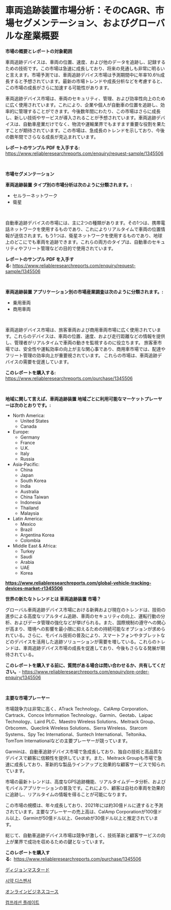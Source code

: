 <p><h1>車両追跡装置市場分析：そのCAGR、市場セグメンテーション、およびグローバルな産業概要</h1></p><p><strong>市場の概要とレポートの対象範囲</strong></p>
<p><p>車両追跡デバイスは、車両の位置、速度、および他のデータを追跡し、記録するための技術です。この市場は急速に成長しており、将来の見通しも非常に明るいと言えます。市場予測では、車両追跡デバイス市場は予測期間中に年率10.6％成長すると予想されています。最新の市場トレンドや成長分析などを考慮すると、この市場の成長がさらに加速する可能性があります。</p><p>車両追跡デバイス市場は、車両のセキュリティ、管理、および効率性向上のために広く使用されています。これにより、企業や個人が自動車の位置を追跡し、効率的に管理することができます。今後数年間にわたり、この市場はさらに成長し、新しい技術やサービスが導入されることが予想されています。車両追跡デバイスは、自動車産業だけでなく、物流や運輸業界でもますます重要な役割を果たすことが期待されています。この市場は、急成長のトレンドを示しており、今後の数年間でさらなる成長が見込まれています。</p></p>
<p><strong>レポートのサンプル PDF を入手する:</strong> <a href="https://www.reliableresearchreports.com/enquiry/request-sample/1345506">https://www.reliableresearchreports.com/enquiry/request-sample/1345506</a></p>
<p>&nbsp;</p>
<p><strong>市場セグメンテーション</strong></p>
<p><strong>車両追跡装置 タイプ別の市場分析は次のように分類されます。:</strong></p>
<p><ul><li>セルラーネットワーク</li><li>衛星</li></ul></p>
<p>&nbsp;</p>
<p><p>自動車追跡デバイスの市場には、主に2つの種類があります。その1つは、携帯電話ネットワークを使用するものであり、これによりリアルタイムで車両の位置情報が送信されます。もう1つは、衛星ネットワークを使用するものであり、地球上のどこにでも車両を追跡できます。これらの両方のタイプは、自動車のセキュリティやフリート管理などの目的で使用されています。</p></p>
<p><strong>レポートのサンプル PDF を入手する:</strong>&nbsp;<a href="https://www.reliableresearchreports.com/enquiry/request-sample/1345506">https://www.reliableresearchreports.com/enquiry/request-sample/1345506</a></p>
<p>&nbsp;</p>
<p><strong> 車両追跡装置 アプリケーション別の市場産業調査は次のように分類されます。:</strong></p>
<p><ul><li>乗用車両</li><li>商用車両</li></ul></p>
<p>&nbsp;</p>
<p><p>車両追跡デバイス市場は、旅客車両および商用車両市場に広く使用されています。これらのデバイスは、車両の位置、速度、および走行距離などの情報を提供し、管理者がリアルタイムで車両の動きを監視するのに役立ちます。 旅客車市場では、安全性や運転効率の向上が主な関心事であり、商用車市場では、配達やフリート管理の効率向上が重要視されています。 これらの市場は、車両追跡デバイスの需要を促進しています。</p></p>
<p><strong>このレポートを購入する:</strong>&nbsp; <a href="https://www.reliableresearchreports.com/purchase/1345506">https://www.reliableresearchreports.com/purchase/1345506</a></p>
<p>&nbsp;</p>
<p><strong>地域に関して言えば、車両追跡装置 地域ごとに利用可能なマーケットプレーヤーは次のとおりです。:</strong></p>
<p><ul>
    <li>
        North America:
        <ul>
            <li>United States</li>
            <li>Canada</li>
        </ul>
    </li>
    <li>
        Europe:
        <ul>
            <li>Germany</li>
            <li>France</li>
            <li>U.K.</li>
            <li>Italy</li>
            <li>Russia</li>
        </ul>
    </li>
    <li>
        Asia-Pacific:
        <ul>
            <li>China</li>
            <li>Japan</li>
            <li>South Korea</li>
            <li>India</li>
            <li>Australia</li>
            <li>China Taiwan</li>
            <li>Indonesia</li>
            <li>Thailand</li>
            <li>Malaysia</li>
        </ul>
    </li>
    <li>
        Latin America:
        <ul>
            <li>Mexico</li>
            <li>Brazil</li>
            <li>Argentina Korea</li>
            <li>Colombia</li>
        </ul>
    </li>
    <li>
        Middle East & Africa:
        <ul>
            <li>Turkey</li>
            <li>Saudi</li>
            <li>Arabia</li>
            <li>UAE</li>
            <li>Korea</li>
        </ul>
    </li>
    </ul></p>
<p><strong><a href="https://www.reliableresearchreports.com/global-vehicle-tracking-devices-market-r1345506">https://www.reliableresearchreports.com/global-vehicle-tracking-devices-market-r1345506</a></strong>&nbsp;</p>
<p><strong>世界の新たなトレンドとは 車両追跡装置 市場？</strong></p>
<p><p>グローバル車両追跡デバイス市場における新興および現在のトレンドは、技術の進歩による高度なリアルタイム追跡、車両のセキュリティの向上、運転行動の分析、およびデータ管理の強化などが挙げられる。また、国際規制の遵守への関心が高まり、環境への影響を最小限に抑えるための持続可能なオプションが求められている。さらに、モバイル技術の普及により、スマートフォンやタブレットなどのデバイスを活用した追跡ソリューションが需要を増している。これらのトレンドは、車両追跡デバイス市場の成長を促進しており、今後もさらなる発展が期待されている。</p></p>
<p><strong>このレポートを購入する前に、質問がある場合は問い合わせるか、共有してください。</strong>- <a href="https://www.reliableresearchreports.com/enquiry/pre-order-enquiry/1345506">https://www.reliableresearchreports.com/enquiry/pre-order-enquiry/1345506</a></p>
<p>&nbsp;</p>
<p><strong>主要な市場プレーヤー</strong></p>
<p><p>市場競争力は非常に高く、ATrack Technology、CalAmp Corporation、Cartrack、Concox Information Technology、Garmin、Geotab、Laipac Technology、Laird PLC、Maestro Wireless Solutions、Meitrack Group、Orbcomm、Queclink Wireless Solutions、Sierra Wireless、Starcom Systems、Spy Tec International、Suntech International、Teltonika、TomTom Internationalなどの主要プレーヤーが競っています。</p><p>Garminは、自動車追跡デバイス市場で急成長しており、独自の技術と高品質なデバイスで顧客に信頼性を提供しています。また、Meitrack Groupも市場で急速に成長しており、革新的な製品ラインアップと効果的な顧客サービスで知られています。</p><p>市場の最新トレンドは、高度なGPS追跡機能、リアルタイムデータ分析、およびモバイルアプリケーションの普及です。これにより、顧客は自社の車両を効果的に追跡し、リアルタイムの情報を得ることが可能になります。</p><p>この市場の規模は、年々成長しており、2021年には約30億ドルに達すると予測されています。主要なプレーヤーの売上高は、CalAmp Corporationが100億ドル以上、Garminが50億ドル以上、Geotabが30億ドル以上と推定されています。</p><p>総じて、自動車追跡デバイス市場は競争が激しく、技術革新と顧客サービスの向上が業界で成功を収めるための鍵となっています。</p></p>
<p><strong>このレポートを購入する:</strong>&nbsp;&nbsp;<a href="https://www.reliableresearchreports.com/purchase/1345506">https://www.reliableresearchreports.com/purchase/1345506</a></p>
<p><p><a href="https://medium.com/@addiehirthe05/%E3%83%87%E3%82%B3%E3%83%BC%E3%83%87%E3%82%A3%E3%83%B3%E3%82%B0%E3%83%87%E3%82%A3%E3%82%B8%E3%83%A7%E3%83%B3%E3%83%9E%E3%82%B9%E3%82%BF%E3%83%BC%E3%83%89%E5%B8%82%E5%A0%B4%E3%83%A1%E3%83%88%E3%83%AA%E3%83%83%E3%82%AF%E3%82%B9-%E5%B8%82%E5%A0%B4%E3%82%B7%E3%82%A7%E3%82%A2-%E3%83%88%E3%83%AC%E3%83%B3%E3%83%89-%E3%81%8A%E3%82%88%E3%81%B3%E6%88%90%E9%95%B7%E3%83%91%E3%82%BF%E3%83%BC%E3%83%B3-45e2b4270aac">ディジョンマスタード</a></p><p><a href="https://medium.com/@londonacobson5656/%EC%8B%9C%EC%95%BD-%EB%94%94%EC%8A%A4%ED%8E%9C%EC%84%9C-%EC%8B%9C%EC%9E%A5-%EC%9C%A0%ED%98%95-%EC%9D%91%EC%9A%A9-%EB%B0%8F-%EC%A7%80%EB%A6%AC%EC%A0%81-%EC%9C%84%EC%B9%98%EC%97%90-%EB%8C%80%ED%95%9C-%EC%A2%85%ED%95%A9-%ED%8F%89%EA%B0%80-5f98bbc64fca">시약 디스펜서</a></p><p><a href="https://medium.com/@drewosciski565654/%E3%83%93%E3%82%B8%E3%83%8D%E3%82%B9%E3%82%B3%E3%83%BC%E3%82%B9%E3%82%AA%E3%83%B3%E3%83%A9%E3%82%A4%E3%83%B3%E3%81%AE%E5%B8%82%E5%A0%B4%E8%A6%8F%E6%A8%A1-cagr-%E3%83%88%E3%83%AC%E3%83%B3%E3%83%892024-2030-55f657dbc8f3">オンラインビジネスコース</a></p><p><a href="https://medium.com/@wheelgg5674537/2024%EB%85%84%EB%B6%80%ED%84%B0-2031%EB%85%84%EA%B9%8C%EC%A7%80-%EA%B8%B0%EA%B0%84%EC%97%90-%EB%8C%80%ED%95%9C-%EC%95%95%EC%B6%95-%ED%94%8C%EB%A0%88%EC%9D%B4%ED%8A%B8-%EC%8B%9C%EC%9E%A5-%EB%B6%84%EC%84%9D-%EB%B0%8F-%EC%82%AC%EC%9D%B4%EC%A6%88-%EC%98%88%EC%B8%A1-6ae53c28ea1a">컴프레션 플레이트</a></p></p>